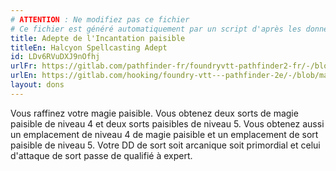 ```yaml
---
# ATTENTION : Ne modifiez pas ce fichier
# Ce fichier est généré automatiquement par un script d'après les données du module Foundry VTT officiel et de sa traduction
title: Adepte de l'Incantation paisible
titleEn: Halcyon Spellcasting Adept
id: LDv6RVuDXJ9nOfhj
urlFr: https://gitlab.com/pathfinder-fr/foundryvtt-pathfinder2-fr/-/blob/master/data/feats/LDv6RVuDXJ9nOfhj.htm
urlEn: https://gitlab.com/hooking/foundry-vtt---pathfinder-2e/-/blob/master/packs/data/feats.db/halcyon-spellcasting-adept.json
layout: dons
---
```

Vous raffinez votre magie paisible. Vous obtenez deux sorts de magie paisible de niveau 4 et deux sorts paisibles de niveau 5. Vous obtenez aussi un emplacement de niveau 4 de magie paisible et un emplacement de sort paisible de niveau 5. Votre DD de sort soit arcanique soit primordial et celui d'attaque de sort passe de qualifié à expert.
